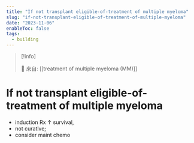 ```yaml
---
title: "If not transplant eligible-of-treatment of multiple myeloma"
slug: "if-not-transplant-eligible-of-treatment-of-multiple-myeloma"
date: "2023-11-06"
enableToc: false
tags:
  - building
---
```


> [!info]
>
> 🌱 來自: [[treatment of multiple myeloma (MM)]]

# If not transplant eligible-of-treatment of multiple myeloma

- induction Rx ↑ survival,
- not curative;
- consider maint chemo


